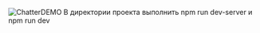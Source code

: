 ![ChatterDEMO](https://i.imgur.com/rdjU90c.png)
В директории проекта выполнить npm run dev-server и npm run dev

